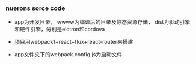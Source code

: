 ### nuerons sorce code 

- app为开发目录， wwww为编译后的目录及静态资源存储， dist为驱动引擎和硬件引擎，分别是elctron和cordova

- 项目用webpack1+react+flux+react-router来搭建

- app文件夹下的webpack.config.js为启动文件